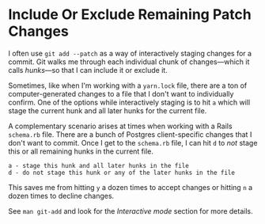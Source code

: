 # Include Or Exclude Remaining Patch Changes

I often use `git add --patch` as a way of interactively staging changes for a
commit. Git walks me through each individual chunk of changes—which it calls
_hunks_—so that I can include it or exclude it.

Sometimes, like when I'm working with a `yarn.lock` file, there are a ton of
computer-generated changes to a file that I don't want to individually confirm.
One of the options while interactively staging is to hit `a` which will stage the current hunk and all later hunks for the current file.

A complementary scenario arises at times when working with a Rails `schema.rb`
file. There are a bunch of Postgres client-specific changes that I don't want
to commit. Once I get to the `schema.rb` file, I can hit `d` to _not_ stage
this or all remaining hunks in the current file.

```
a - stage this hunk and all later hunks in the file
d - do not stage this hunk or any of the later hunks in the file
```

This saves me from hitting `y` a dozen times to accept changes or hitting `n` a
dozen times to decline changes.

See `man git-add` and look for the _Interactive mode_ section for more details.
